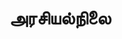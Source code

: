 ---
layout: tagpage
title: "அரசியல்நிலை"
tag: அரசியல்நிலை
description: "அரசியல்நிலை தொடர்புடைய நூல்கள்/கட்டுரைகள்"
robots: noindex
---